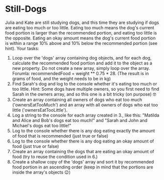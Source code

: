 # Still-Dogs
Julia and Kate are still studying dogs, and this time they are studying if dogs are
eating too much or too little.
Eating too much means the dog's current food portion is larger than the
recommended portion, and eating too little is the opposite.
Eating an okay amount means the dog's current food portion is within a range 10%
above and 10% below the recommended portion (see hint).
Your tasks:
1. Loop over the 'dogs' array containing dog objects, and for each dog, calculate
the recommended food portion and add it to the object as a new property. Do
not create a new array, simply loop over the array. Forumla:
recommendedFood = weight ** 0.75 * 28. (The result is in grams of
food, and the weight needs to be in kg)
2. Find Sarah's dog and log to the console whether it's eating too much or too
little. Hint: Some dogs have multiple owners, so you first need to find Sarah in
the owners array, and so this one is a bit tricky (on purpose) 🤓
3. Create an array containing all owners of dogs who eat too much
('ownersEatTooMuch') and an array with all owners of dogs who eat too little
('ownersEatTooLittle').
4. Log a string to the console for each array created in 3., like this: "Matilda and
Alice and Bob's dogs eat too much!" and "Sarah and John and Michael's dogs eat
too little!"
5. Log to the console whether there is any dog eating exactly the amount of food
that is recommended (just true or false)
6. Log to the console whether there is any dog eating an okay amount of food
(just true or false)
7. Create an array containing the dogs that are eating an okay amount of food (try
to reuse the condition used in 6.)
8. Create a shallow copy of the 'dogs' array and sort it by recommended food
portion in an ascending order (keep in mind that the portions are inside the
array's objects 😉)
